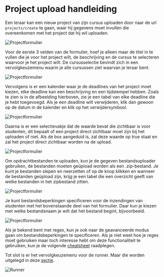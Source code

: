 # Project upload handleiding
Een leraar kan een nieuw project van zijn cursus uploaden door naar de url `projects/create` te gaan, waar hij gegevens moet invullen die overeenkomen met het project dat hij wil uploaden.

![Projectformulier](/img/project_form_1.png)

Voor de eerste 3 velden van de formulier, hoef je alleen maar de titel in te vullen die je voor het project wilt, de beschrijving en de cursus te selecteren waarvoor je het project wilt. De cursusselectie bevindt zich in een vervolgkeuzemenu waarin je alle cursussen ziet waarvan je leraar bent.

![Projectformulier](/img/project_form_2.png)

Vervolgens is er een kalender waar je de deadlines van het project moet kiezen, elke deadline kan een beschrijving en een tijdstempel hebben. Zoals te zien is in de afbeelding hierboven, zie je een tabel van elke deadline die je hebt toegevoegd. Als je een deadline wilt verwijderen, klik dan gewoon op de datum in de kalender en klik op het verwijdersymbool.

![Projectformulier](/img/project_upload_form_3.png)

Daarna is er een selectievakje dat de waarde bevat die zichtbaar is voor studenten, dit bepaalt of een project direct zichtbaar moet zijn bij het uploaden of niet.
Als de box aangeduid is, zal deze waarde op true staat en zal het project direct zichtbaar worden na de upload.

![Projectformulier](/img/project_upload_form_4.png)

Om opdrachtbestanden te uploaden, kun je de gegeven bestandsuploader gebruiken, de bestanden moeten geüpload worden als een .zip-bestand. Je kunt je bestanden slepen en neerzetten of op de knop klikken en wanneer de bestanden geüpload zijn, krijg je een tabel die een overzicht geeft van welke bestanden in het zipbestand zitten.

![Projectformulier](/img/project_upload_form_5.png)

Je kunt bestandsbeperkingen specificeren voor de inzendingen van studenten met het bovenstaande deel van het formulier. Daar kun je kiezen met welke bestandsnaam je wilt dat het bestand begint, bijvoorbeeld.

![Projectformulier](/img/project_upload_form_6.png)

Als je bekend bent met regex, kun je ook naar de geavanceerde modus gaan om bestandsbeperkingen te specificeren. Als je niet weet hoe je regex moet gebruiken maar toch interesse hebt om deze functionaliteit te gebruiken, kun je de volgende [cheatsheet](https://cheatography.com/davechild/cheat-sheets/regular-expressions/) raadplegen.

Tot slot is er het vervolgkeuzemenu voor de runner. Maar die worden uitgelegd in deze [sectie](/docs/category/evaluators).

![Runner](/img/project_upload_form_7.png)
